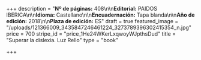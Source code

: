 +++
description = "**Nº de páginas:** 408\n\n**Editorial:** PAIDOS IBERICA\n\n**Idioma:** Castellano\n\n**Encuadernación:** Tapa blanda\n\n**Año de edición:** 2018\n\n**Plaza de edición:** ES"
draft = true
featured_image = "/uploads/121366009_3435847246461224_3273789396302415354_n.jpg"
price = 700
stripe_id = "price_1He24WKerLxqwoyWJpthsDud"
title = "Superar la dislexia. Luz Rello"
type = "book"

+++
